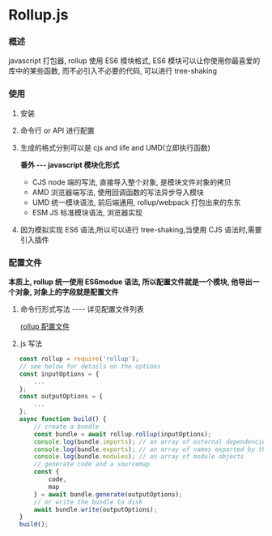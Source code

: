 # Rollup.js

### 概述

javascript 打包器, rollup 使用 ES6 模块格式, ES6 模块可以让你使用你最喜爱的库中的某些函数, 而不必引入不必要的代码, 可以进行 tree-shaking

### 使用

1. 安装

2. 命令行 or API 进行配置

3. 生成的格式分别可以是 cjs and iife and UMD(立即执行函数)

   **番外 --- javascript 模块化形式**

   - CJS node 端的写法, 直接导入整个对象, 是模块文件对象的拷贝
   - AMD 浏览器端写法, 使用回调函数的写法异步导入模块
   - UMD 统一模块语法, 前后端通用, rollup/webpack 打包出来的东东
   - ESM JS 标准模块语法, 浏览器实现

4. 因为模拟实现 ES6 语法,所以可以进行 tree-shaking,当使用 CJS 语法时,需要引入插件

### 配置文件

**本质上, rollup 统一使用 ES6modue 语法, 所以配置文件就是一个模块, 他导出一个对象, 对象上的字段就是配置文件**

1. 命令行形式写法 ---- 详见配置文件列表

   [rollup 配置文件](https://www.rollupjs.com/guide/big-list-of-options)

2. js 写法

```javascript
   const rollup = require('rollup');
   // see below for details on the options
   const inputOptions = {
       ...
   };
   const outputOptions = {
       ...
   };
   async function build() {
       // create a bundle
       const bundle = await rollup.rollup(inputOptions);
       console.log(bundle.imports); // an array of external dependencies
       console.log(bundle.exports); // an array of names exported by the entry point
       console.log(bundle.modules); // an array of module objects
       // generate code and a sourcemap
       const {
           code,
           map
       } = await bundle.generate(outputOptions);
       // or write the bundle to disk
       await bundle.write(outputOptions);
   }
   build();
```
